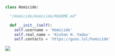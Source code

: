 ```py
class Homicide:

  "/Homicide/Homicide/README.md"

  def __init__(self):
    self.username = 'Homicide'
    self.real_name = 'Kishan H. Yadav'
    self.contacts = 'https://guns.lol/homicide'

```

 <img src="https://komarev.com/ghpvc/?username=homic1de&style=flat-square&color=cf6757" />
